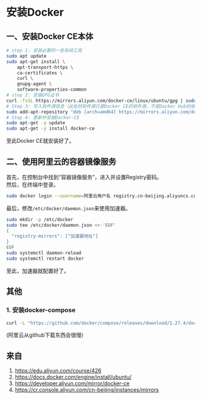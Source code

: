 # 安装Docker

## 一、安装Docker CE本体

````bash
# step 1: 安装必要的一些系统工具
sudo apt update
sudo apt-get install \
    apt-transport-https \
    ca-certificates \
    curl \
    gnupg-agent \
    software-properties-common
# step 2: 安装GPG证书
curl -fsSL https://mirrors.aliyun.com/docker-ce/linux/ubuntu/gpg | sudo apt-key add -
# Step 3: 写入软件源信息（此处的软件源只是Docker CE的软件源，不是Docker Hub的镜像）
sudo add-apt-repository "deb [arch=amd64] https://mirrors.aliyun.com/docker-ce/linux/ubuntu $(lsb_release -cs) stable"
# Step 4: 更新并安装Docker-CE
sudo apt-get -y update
sudo apt-get -y install docker-ce
````

至此Docker CE就安装好了。

## 二、使用阿里云的容器镜像服务

首先，在控制台中找到“容器镜像服务”，进入并设置Registry密码。  
然后，在终端中登录。  

````bash
sudo docker login --username=阿里云用户名 registry.cn-beijing.aliyuncs.com
````

最后，修改``/etc/docker/daemon.json``来使用加速器。

````bash
sudo mkdir -p /etc/docker
sudo tee /etc/docker/daemon.json <<-'EOF'
{
  "registry-mirrors": ["加速器地址"]
}
EOF
sudo systemctl daemon-reload
sudo systemctl restart docker
````

至此，加速器就配置好了。

## 其他

### 1. 安装docker-compose

````bash
curl -L "https://github.com/docker/compose/releases/download/1.27.4/docker-compose-`uname -s`-`uname -m`" > /usr/local/bin/docker-compose
````

(阿里云从github下载东西会很慢)

## 来自

1. <https://edu.aliyun.com/course/426>
2. <https://docs.docker.com/engine/install/ubuntu/>
3. <https://developer.aliyun.com/mirror/docker-ce>
4. <https://cr.console.aliyun.com/cn-beijing/instances/mirrors>
